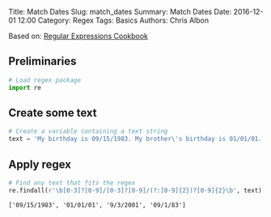 Title: Match Dates
Slug: match_dates
Summary: Match Dates
Date: 2016-12-01 12:00
Category: Regex
Tags: Basics
Authors: Chris Albon



Based on: [Regular Expressions Cookbook](http://shop.oreilly.com/product/0636920023630.do)

## Preliminaries


```python
# Load regex package
import re
```

## Create some text


```python
# Create a variable containing a text string
text = 'My birthday is 09/15/1983. My brother\'s birthday is 01/01/01. My other two brothers have birthdays of 9/3/2001 and 09/1/83.'
```

## Apply regex


```python
# Find any text that fits the regex
re.findall(r'\b[0-3]?[0-9]/[0-3]?[0-9]/(?:[0-9]{2})?[0-9]{2}\b', text)
```




    ['09/15/1983', '01/01/01', '9/3/2001', '09/1/83']


